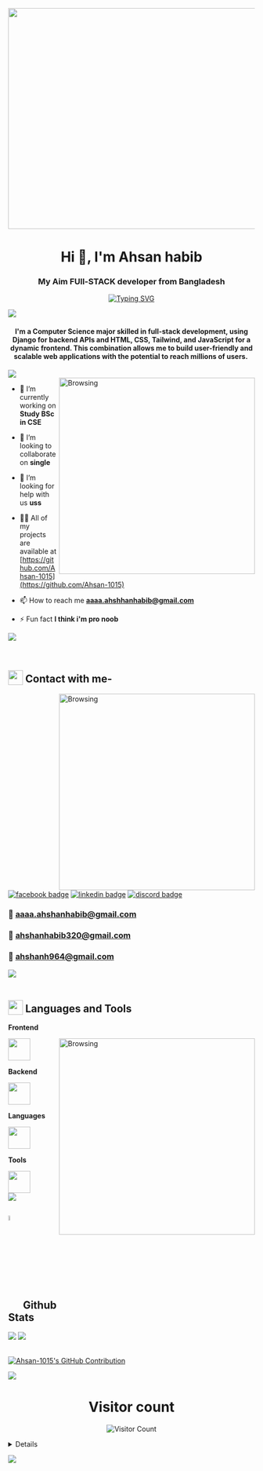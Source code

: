 <img width="1500px" height="450px" src="https://camo.githubusercontent.com/df21ed976b039213b8a9bc9a9d7a18f2323fc327ee1aecd31869c31a2b24b812/68747470733a2f2f646576656c6f706572732e67697068792e636f6d2f6272616e63682f6d61737465722f7374617469632f6170692d35313264333663303936363236383237313731303861333862626235633537642e676966" />
<img width="1500px" height="1px" src="https://user-images.githubusercontent.com/74038190/212284115-f47cd8ff-2ffb-4b04-b5bf-4d1c14c0247f.gif" />
<h1 align="center">Hi 👋, I'm Ahsan habib</h1>
<h3 align="center">My Aim FUll-STACK developer from Bangladesh</h3>

<div align='center'>
 <a  href="https://git.io/typing-svg"><img src="https://readme-typing-svg.demolab.com?font=Fira+Code&size=30&pause=1000&random=false&width=390&lines=★★★+Web+Developer+★★★;My+Aim+FULL-STACK+devol0per;I+am+Curently+learing+web+devolopment;in+Programming+hero;" alt="Typing SVG" /></a>
</div>

<img src="https://user-images.githubusercontent.com/73097560/115834477-dbab4500-a447-11eb-908a-139a6edaec5c.gif"><br>
<h4 align="center"> I'm a Computer Science major skilled in full-stack development, using Django for backend APIs and HTML, CSS, Tailwind, and JavaScript for a dynamic frontend. This combination allows me to build user-friendly and scalable web applications with the potential to reach millions of users. ️</h4>
<img src="https://user-images.githubusercontent.com/73097560/115834477-dbab4500-a447-11eb-908a-139a6edaec5c.gif"><br>

<img align="right" alt="Browsing" width="400"  src="https://user-images.githubusercontent.com/74038190/219923823-bf1ce878-c6b8-4faa-be07-93e6b1006521.gif" />

- 🔭 I’m currently working on **Study BSc in CSE**

- 👯 I’m looking to collaborate on **single**

- 🤝 I’m looking for help with us **uss**

- 👨‍💻 All of my projects are available at [https://github.com/Ahsan-1015](https://github.com/Ahsan-1015)

- 📫 How to reach me **aaaa.ahshhanhabib@gmail.com**

- ⚡ Fun fact **I think i'm pro noob**

<img src="https://user-images.githubusercontent.com/73097560/115834477-dbab4500-a447-11eb-908a-139a6edaec5c.gif"><br>

<br/>
<h2><img src = "https://media2.giphy.com/media/QssGEmpkyEOhBCb7e1/giphy.gif?cid=ecf05e47a0n3gi1bfqntqmob8g9aid1oyj2wr3ds3mg700bl&rid=giphy.gif" width=30px valign="bottom"> Contact with me- </h2>

<img align="right" alt="Browsing" width="400"  src="https://camo.githubusercontent.com/10b2d4e80487e1d9cd086ce8619e15740a1bd22c6462f6be13df93ee684deb7b/68747470733a2f2f616e616c7974696373696e6469616d61672e636f6d2f77702d636f6e74656e742f75706c6f6164732f323031382f31322f646576656c6f7065722d6472696262626c652e676966" />

<a href="https://www.facebook.com/ahshanhabibraj.ahshan?mibextid=JRoKGi"><img src="https://img.shields.io/badge/Facebook-1877F2?style=for-the-badge&logo=Facebook&logoColor=white" alt="facebook badge"/></a>
<a href="https://www.linkedin.com/in/ahshan-habib-04b709260/"><img src="https://img.shields.io/badge/LinkedIn-0077B5?style=for-the-badge&logo=linkedin&logoColor=white" alt="linkedin badge"/></a>
<a href="https://discord.com/channels/1097541549279150143/1097541550080278560"><img src="https://img.shields.io/badge/Discord-5865F2?style=for-the-badge&logo=discord&logoColor=white" alt="discord badge"/></a>




### 📧 **aaaa.ahshanhabib@gmail.com**
### 📧 **ahshanhabib320@gmail.com**
### 📧 **ahshanh964@gmail.com**

<img src="https://user-images.githubusercontent.com/73097560/115834477-dbab4500-a447-11eb-908a-139a6edaec5c.gif"><br><br>

## <img src="https://media2.giphy.com/media/QssGEmpkyEOhBCb7e1/giphy.gif?cid=ecf05e47a0n3gi1bfqntqmob8g9aid1oyj2wr3ds3mg700bl&rid=giphy.gif" width=30px valign="bottom"> Languages and Tools
**Frontend**

<img align="right" alt="Browsing" width="400"  src="https://github.com/rokib97/flower-shop-conceptual-b10/blob/main/423455202_2233620376969786_1076808513639245129_n.png" />

<a href="https://skillicons.dev">
    <img src="https://skillicons.dev/icons?i=react,next,tailwind,html,css" height="45"/>
</a>

**Backend**

<a href="https://skillicons.dev">
    <img src="https://skillicons.dev/icons?i=nodejs,express,mongodb" height="45"/>
</a>

**Languages**

<a href="https://skillicons.dev">
    <img src="https://skillicons.dev/icons?i=python,javascript,cpp,c" height="45"/>
</a>

**Tools**

<a href="https://skillicons.dev">
    <img src="https://skillicons.dev/icons?i=vscode,github,firebase,figma" height="45"/>
</a>

<br>
<img src="https://user-images.githubusercontent.com/73097560/115834477-dbab4500-a447-11eb-908a-139a6edaec5c.gif"><br>

## <img src="https://media1.giphy.com/media/v1.Y2lkPTc5MGI3NjExYzFhYzJkMmQ2MWQ3ZGY3MDhjZTE3MDI2Mzk3NzE1OWQyZTRlMmYwMCZjdD1z/iY8CRBdQXODJSCERIr/giphy.gif" width=5% valign="bottom"> Github Stats

![](https://github-readme-streak-stats.herokuapp.com/?user=Ahsan-1015&theme=dark&hide_border=false)
![](https://github-readme-stats.vercel.app/api/top-langs/?username=Ahsan-1015&theme=dark&hide_border=false&include_all_commits=true&count_private=false&layout=compact)
<br/><br/>
<p align="">
  <a href="https://github.com/Ahsan-1015">
    <img src="https://github-profile-summary-cards.vercel.app/api/cards/profile-details?username=Ahsan-1015&theme=radical" alt="Ahsan-1015's GitHub Contribution"/>
  </a>
</p>
<img src="https://user-images.githubusercontent.com/73097560/115834477-dbab4500-a447-11eb-908a-139a6edaec5c.gif">
	
<div align="center">
 <h1>Visitor count</h1>

    
![Visitor Count](https://profile-counter.glitch.me/{Ahsan-1015}/count.svg)
</div>

 <details> 
   



```txt


                            █████████████████████▓░░░   86.16 %
                            ███▒░░░░░░░░░░░░░░░░░░░░░   13.58 %
                            ██░░░░░░░░░░░░░░░░░░░░░░░   00.15 %
                            ██░░░░░░░░░░░░░░░░░░░░░░░   00.11 %

                                Thank you so much
```


</details>

<picture>
  <source media="(prefers-color-scheme: dark)" srcset="https://github.com/Ahsan-1015/Ahsan-1015/blob/main/images/svg/github-contribution-grid-snake-dark.svg">
  <source media="(prefers-color-scheme: light)" srcset="https://github.com/Ahsan-1015/Ahsan-1015/blob/main/images/svg/github-contribution-grid-snake.svg">
 
</picture>


<img src="https://user-images.githubusercontent.com/73097560/115834477-dbab4500-a447-11eb-908a-139a6edaec5c.gif"><br>
<img width="1500px" height="10px" src="https://user-images.githubusercontent.com/74038190/212284115-f47cd8ff-2ffb-4b04-b5bf-4d1c14c0247f.gif" />





